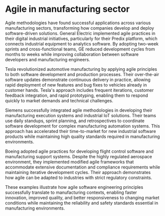 # Agile in manufacturing sector

Agile methodologies have found successful applications across various manufacturing sectors, transforming how companies develop and deploy software-driven solutions. General Electric implemented agile practices in their digital industrial initiatives, particularly for their Predix platform, which connects industrial equipment to analytics software. By adopting two-week sprints and cross-functional teams, GE reduced development cycles from months to weeks while improving collaboration between software developers and manufacturing engineers.

Tesla revolutionized automotive manufacturing by applying agile principles to both software development and production processes. Their over-the-air software updates demonstrate continuous delivery in practice, allowing rapid deployment of new features and bug fixes to vehicles already in customer hands. Tesla's approach includes frequent iterations, customer feedback integration, and rapid prototyping, enabling them to respond quickly to market demands and technical challenges.

Siemens successfully integrated agile methodologies in developing their manufacturing execution systems and industrial IoT solutions. Their teams use daily standups, sprint planning, and retrospectives to coordinate software development for complex manufacturing automation systems. This approach has accelerated their time-to-market for new industrial software products while maintaining high quality standards required in manufacturing environments.

Boeing adopted agile practices for developing flight control software and manufacturing support systems. Despite the highly regulated aerospace environment, they implemented modified agile frameworks that accommodate extensive documentation and compliance requirements while maintaining iterative development cycles. Their approach demonstrates how agile can be adapted to industries with strict regulatory constraints.

These examples illustrate how agile software engineering principles successfully translate to manufacturing contexts, enabling faster innovation, improved quality, and better responsiveness to changing market conditions while maintaining the reliability and safety standards essential in manufacturing environments.
